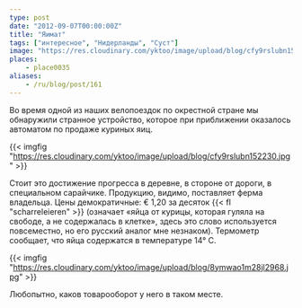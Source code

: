 ```yaml
---
type: post
date: "2012-09-07T00:00:00Z"
title: "Яимат"
tags: ["интересное", "Нидерланды", "Суст"]
image: "https://res.cloudinary.com/yktoo/image/upload/blog/cfy9rslubn152230.jpg"
places:
    - place0035
aliases:
    - /ru/blog/post/161
---
```


Во время одной из наших велопоездок по окрестной стране мы обнаружили странное устройство, которое при приближении оказалось автоматом по продаже куриных яиц.

{{< imgfig "https://res.cloudinary.com/yktoo/image/upload/blog/cfy9rslubn152230.jpg" >}}

<!--more-->

Стоит это достижение прогресса в деревне, в стороне от дороги, в специальном сарайчике. Продукцию, видимо, поставляет ферма владельца. Цены демократичные: € 1,20 за десяток {{< fl "scharreleieren" >}} (означает «яйца от курицы, которая гуляла на свободе, а не содержалась в клетке», здесь это слово используется повсеместно, но его русский аналог мне незнаком). Термометр сообщает, что яйца содержатся в температуре 14° C.

{{< imgfig "https://res.cloudinary.com/yktoo/image/upload/blog/8ymwao1m28jl2968.jpg" >}}

Любопытно, каков товарооборот у него в таком месте.
